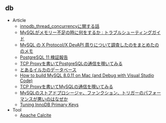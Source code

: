 ## db

+ Article
    + [innodb_thread_concurrencyに関する話](http://labs.gree.jp/blog/2018/07/17003/)
    + [MySQLがメモリー不足の時に何をするか : トラブルシューティングガイド](https://yakst.com/ja/posts/5212)
    + [MySQL の X Protocol/X DevAPI 周りについて調査したのをまとめたののメモ](http://blog.64p.org/entry/2018/07/08/233944)
    + [PostgreSQL 11 検証報告](https://www.sraoss.co.jp/tech-blog/pgsql/pg11report/)
    + [TCP Proxyを書いてPostgreSQLの通信を覗いてみる](https://k1low.hatenablog.com/entry/2018/07/17/083000)
    + [とあるイルカのデータベース](https://speakerdeck.com/yoku0825/toaruirukafalsedetabesu)
    + [How to build MySQL 8.0.11 on Mac (and Debug with Visual Studio Code)](http://labs.gree.jp/blog/2018/07/17099/)
    + [TCP Proxyを書いてMySQLの通信を覗いてみる](https://k1low.hatenablog.com/entry/2018/07/26/083000)
    + [MySQLのストアドプロシージャ、ファンクション、トリガーのパフォーマンスが悪いのはなぜか](https://yakst.com/ja/posts/5229)
    + [Tuning InnoDB Primary Keys](https://www.percona.com/blog/2018/07/26/tuning-innodb-primary-keys/)
+ Tool
    + [Apache Calcite](https://calcite.apache.org/)
